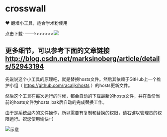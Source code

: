 # crosswall
:heart: 翻墙小工具，适合学术粉使用


点击下载---->>>>>>><a href="https://github.com/guoruibiao/crosswall/raw/master/crowall.exe"><img src="https://github.com/guoruibiao/crosswall/raw/master/downloadicon.png"></a> 

更多细节，可以参考下面的文章链接 http://blog.csdn.net/marksinoberg/article/details/52943194
---

先说说这个小工具的原理吧，就是替换hosts文件。然后其依赖于GitHub上一个维护小组（  https://github.com/racaljk/hosts  ）的hosts更新文件。

然后这个工具在每次运行的时候，都会自动的下载最新的hosts文件，并在备份当前的hosts文件为hosts_bak后自动的完成替换工作。

由于是系统盘内的文件操作，所以需要有复制和替换的权限，请右键以管理员的权限运行。祝您使用愉快:-)

![示意](http://img.blog.csdn.net/20161026151543539)


